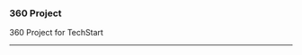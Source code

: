 ### 360 Project

<script src="//360.vizor.io/scripts/embed.js" data-vizorurl="https://360.vizor.io/embed/v/b7aq" ></script>
<script src="//360.vizor.io/scripts/embed.js" data-vizorurl="//360.vizor.io/embed/v/b7aq" ></script>

360 Project for TechStart

***
